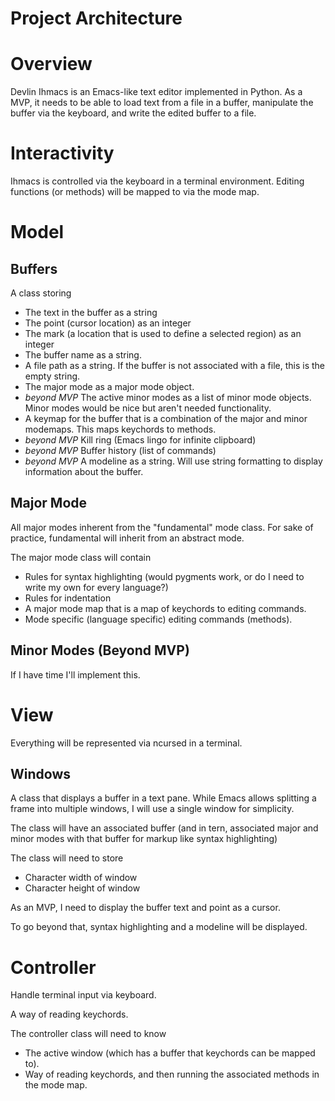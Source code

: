 # Project Architecture

# Overview

Devlin Ihmacs is an Emacs-like text editor implemented in Python. As a
MVP, it needs to be able to load text from a file in a buffer,
manipulate the buffer via the keyboard, and write the edited buffer to a
file.

# Interactivity

Ihmacs is controlled via the keyboard in a terminal environment. Editing
functions (or methods) will be mapped to via the mode map.

# Model

## Buffers

A class storing
* The text in the buffer as a string
* The point (cursor location) as an integer
* The mark (a location that is used to define a selected region) as an
  integer
* The buffer name as a string.
* A file path as a string. If the buffer is not associated with a file,
  this is the empty string.
* The major mode as a major mode object.
* *beyond MVP* The active minor modes as a list of minor mode
  objects. Minor modes would be nice but aren't needed functionality.
* A keymap for the buffer that is a combination of the major and minor
  modemaps. This maps keychords to methods.
* *beyond MVP* Kill ring (Emacs lingo for infinite clipboard)
* *beyond MVP* Buffer history (list of commands)
* *beyond MVP* A modeline as a string. Will use string formatting to
  display information about the buffer.

## Major Mode

All major modes inherent from the "fundamental" mode class. For sake of
practice, fundamental will inherit from an abstract mode.

The major mode class will contain
* Rules for syntax highlighting (would pygments work, or do I need to
  write my own for every language?)
* Rules for indentation
* A major mode map that is a map of keychords to editing commands.
* Mode specific (language specific) editing commands (methods).

## Minor Modes (Beyond MVP)

If I have time I'll implement this.

# View

Everything will be represented via ncursed in a terminal.

## Windows

A class that displays a buffer in a text pane. While Emacs allows
splitting a frame into multiple windows, I will use a single window for
simplicity.

The class will have an associated buffer (and in tern, associated major
and minor modes with that buffer for markup like syntax highlighting)

The class will need to store
- Character width of window
- Character height of window

As an MVP, I need to display the buffer text and point as a cursor.

To go beyond that, syntax highlighting and a modeline will be displayed.

# Controller

Handle terminal input via keyboard.

A way of reading keychords.

The controller class will need to know
- The active window (which has a buffer that keychords can be mapped
  to).
- Way of reading keychords, and then running the associated methods in
  the mode map.
